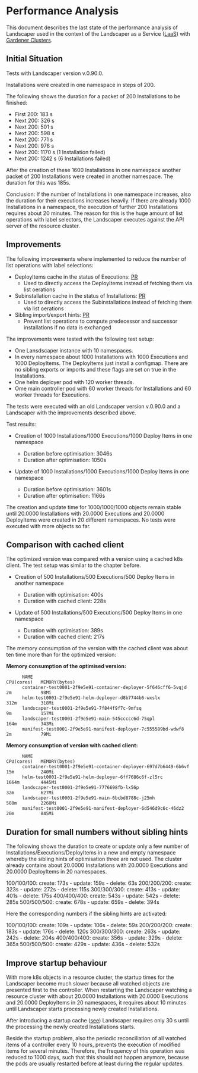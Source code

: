 # Performance Analysis

This document describes the last state of the performance analysis of Landscaper used in the context
of the Landscaper as a Service ([LaaS](https://github.com/gardener/landscaper-service)) with
[Gardener Clusters](https://github.com/gardener/gardener). 

## Initial Situation

Tests with Landscaper version v.0.90.0.

Installations were created in one namespace in steps of 200. 

The following shows the duration for a packet of 200 Installations to be finished:

- First 200:   183 s
- Next  200:   326 s
- Next  200:   501 s
- Next  200:   598 s
- Next  200:   771 s
- Next  200:   976 s
- Next  200:   1170 s (1 Installation failed)
- Next  200:   1242 s (6 Installations failed)

After the creation of these 1600 Installations in one namespace another packet of 200 Installations were created in 
another namespace. The duration for this was 185s.

Conclusion: If the number of Installations in one namespace increases, also the duration for their executions increases 
heavily. If there are already 1000 Installations in a namespace, the execution of further 200 Installations requires about 
20 minutes. The reason for this is the huge amount of list operations with label selectors, the Landscaper executes against 
the API server of the resource cluster. 

## Improvements

The following improvements where implemented to reduce the number of list operations with label selections:

- DeployItems cache in the status of Executions: [PR](https://github.com/gardener/landscaper/pull/935)
  - Used to directly access the DeployItems instead of fetching them via list oerations 
- Subinstallation cache in the status of Installations: [PR](https://github.com/gardener/landscaper/pull/936)
  - Used to directly access the Subinstallations instead of fetching them via list oerations
- Sibling import/export hints: [PR](https://github.com/gardener/landscaper/pull/937)
  - Prevent list operations to compute predecessor and successor installations if no data is exchanged   

The improvements were tested with the following test setup:

- One Lansdscaper instance with 10 namespaces. 
- In every namespace about 1000 Installations with 1000 Executions and 1000 DeployItems. The DeployItems just
  install a configmap. There are no sibling exports or imports and these flags are set on true in the Installations.
- One helm deployer pod with 120 worker threads. 
- Ome main controller pod with 60 worker threads for Installations and 60 worker threads for Executions.

The tests were executed with an old Landscaper version v.0.90.0 and a Landscaper with the improvements described above.

Test results: 

- Creation of 1000 Installations/1000 Executions/1000 Deploy Items in one namespace
    - Duration before optimisation: 3046s
    - Duration after optimisation:  1050s

- Update of 1000 Installations/1000 Executions/1000 Deploy Items in one namespace
    - Duration before optimisation: 3601s
    - Duration after optimisation:  1166s

The creation and update time for 1000/1000/1000 objects remain stable until 20.0000 Installations with 20.0000 Executions 
and 20.0000 DeployItems were created in 20 different namespaces. No tests were executed with more objects so far.

## Comparison with cached client

The optimized version was compared with a version using a cached k8s client. The test setup was similar to the chapter
before.

- Creation of 500 Installations/500 Executions/500 Deploy Items in another namespace
  - Duration with optimisation: 400s
  - Duration with cached client: 228s

- Update of 500 Installations/500 Executions/500 Deploy Items in one namespace
  - Duration with optimisation: 389s
  - Duration with cached client: 217s

The memory consumption of the version with the cached client was about ten time more than for the optimized version:


**Memory consumption of the optimised version:**

```
      NAME                                                             CPU(cores)   MEMORY(bytes)   
      container-test0001-2f9e5e91-container-deployer-5f646cff6-5vqjd   2m           98Mi            
      helm-test0001-2f9e5e91-helm-deployer-d8b7744b6-wxslx             312m         318Mi           
      landscaper-test0001-2f9e5e91-7f844f9f7c-9mfsq                    9m           157Mi           
      landscaper-test0001-2f9e5e91-main-545ccccc6d-75qpl               164m         343Mi           
      manifest-test0001-2f9e5e91-manifest-deployer-7c555589bd-wdwf8    2m           79Mi 
```

**Memory consumption of version with cached client:**

```
      NAME                                                              CPU(cores)   MEMORY(bytes)   
      container-test0001-2f9e5e91-container-deployer-697d7b6449-6b6vf   15m          240Mi           
      helm-test0001-2f9e5e91-helm-deployer-6ff7686c6f-zl5rc             1664m        4445Mi          
      landscaper-test0001-2f9e5e91-7776698fb-lx56p                      32m          627Mi           
      landscaper-test0001-2f9e5e91-main-6bcbd8788c-j25mh                508m         2268Mi          
      manifest-test0001-2f9e5e91-manifest-deployer-6d546d9c6c-46dz2     20m          845Mi   
```

## Duration for small numbers without sibling hints

The following shows the duration to create or update only a few number of Installations/Executions/DeployItems in a new 
and empty namespace whereby the sibling hints of optimisation three are not used. The cluster already contains about 
20.0000 Installations with 20.0000 Executions and 20.0000 DeployItems in 20 namespaces. 

100/100/100: create: 173s - update: 159s - delete: 63s
200/200/200: create: 323s - update: 272s - delete: 115s
300/300/300: create: 413s - update: 401s - delete: 175s
400/400/400: create: 543s - update: 542s - delete: 285s
500/500/500: create: 678s - update: 659s - delete: 394s

Here the corresponding numbers if the sibling hints are activated:

100/100/100: create: 109s - update: 106s - delete: 59s
200/200/200: create: 183s - update: 176s - delete: 120s
300/300/300: create: 263s - update: 242s - delete: 204s
400/400/400: create: 356s - update: 329s - delete: 365s
500/500/500: create: 429s - update: 436s - delete: 532s


## Improve startup behaviour

With more k8s objects in a resource cluster, the startup times for the Landscaper become much slower because all watched
objects are presented first to the controller. When restarting the Landscaper watching a resource cluster with about 
20.0000 Installations with 20.0000 Executions and 20.0000 DeployItems in 20 namespaces, it requires about 10 minutes 
until Landscaper starts processing newly created Installations.

After introducing a startup cache ([see](https://github.com/gardener/landscaper/pull/948)) Landscaper requires only 30 s 
until the processing the newly created Installations starts.

Beside the startup problem, also the periodic reconciliation of all watched items of a controller every 10 hours, prevents
the execution of modified items for several minutes. Therefore, the frequency of this operation was reduced to 1000
days, such that this should not happen anymore, because the pods are usually restarted before at least during the regular 
updates.








